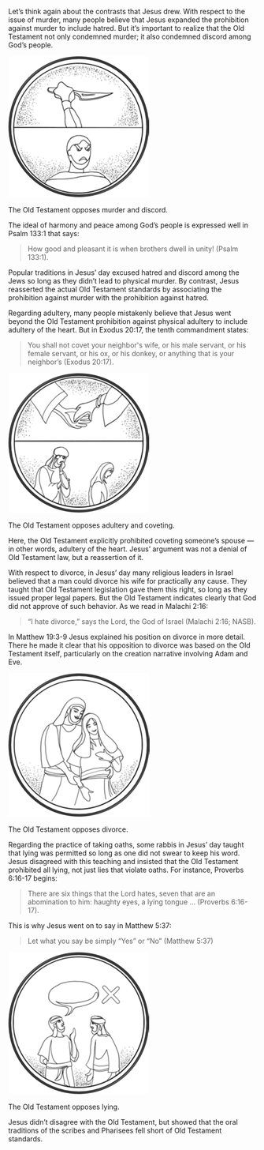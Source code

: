 Let’s think again about the contrasts that Jesus drew. With respect to the issue of murder, many people believe that Jesus expanded the prohibition against murder to include hatred. But it’s important to realize that the Old Testament not only condemned murder; it also condemned discord among God’s people.

![1.1.1.m.pic03](https://github.com/thirdmill/images/raw/main/1.1.1.m.pic03.png)

The Old Testament opposes murder and discord.

The ideal of harmony and peace among God’s people is expressed well in Psalm 133:1 that says:

> How good and pleasant it is when brothers dwell in unity! (Psalm 133:1).

Popular traditions in Jesus’ day excused hatred and discord among the Jews so long as they didn’t lead to physical murder. By contrast, Jesus reasserted the actual Old Testament standards by associating the prohibition against murder with the prohibition against hatred.

Regarding adultery, many people mistakenly believe that Jesus went beyond the Old Testament prohibition against physical adultery to include adultery of the heart. But in Exodus 20:17, the tenth commandment states:

> You shall not covet your neighbor's wife, or his male servant, or his female servant, or his ox, or his donkey, or anything that is your neighbor’s (Exodus 20:17).

![1.1.1.m.pic04](https://github.com/thirdmill/images/raw/main/1.1.1.m.pic04.png)

The Old Testament opposes adultery and coveting.

Here, the Old Testament explicitly prohibited coveting someone’s spouse — in other words, adultery of the heart. Jesus’ argument was not a denial of Old Testament law, but a reassertion of it.

With respect to divorce, in Jesus’ day many religious leaders in Israel believed that a man could divorce his wife for practically any cause. They taught that Old Testament legislation gave them this right, so long as they issued proper legal papers. But the Old Testament indicates clearly that God did not approve of such behavior. As we read in Malachi 2:16:

> “I hate divorce,” says the Lord, the God of Israel (Malachi 2:16; NASB).

In Matthew 19:3-9 Jesus explained his position on divorce in more detail. There he made it clear that his opposition to divorce was based on the Old Testament itself, particularly on the creation narrative involving Adam and Eve.

![1.1.1.m.pic05](https://github.com/thirdmill/images/raw/main/1.1.1.m.pic05.png)

The Old Testament opposes divorce.

Regarding the practice of taking oaths, some rabbis in Jesus’ day taught that lying was permitted so long as one did not swear to keep his word. Jesus disagreed with this teaching and insisted that the Old Testament prohibited all lying, not just lies that violate oaths. For instance, Proverbs 6:16-17 begins:

> There are six things that the Lord hates, seven that are an abomination to him: haughty eyes, a lying tongue … (Proverbs 6:16-17).

This is why Jesus went on to say in Matthew 5:37:

> Let what you say be simply “Yes” or “No” (Matthew 5:37)

![1.1.1.m.pic06](https://github.com/thirdmill/images/raw/main/1.1.1.m.pic06.png)

The Old Testament opposes lying.

Jesus didn’t disagree with the Old Testament, but showed that the oral traditions of the scribes and Pharisees fell short of Old Testament standards.
